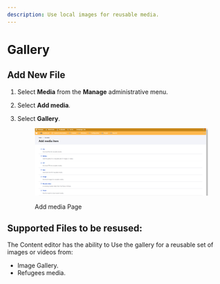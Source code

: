 ```yaml
---
description: Use local images for reusable media.
---
```


# Gallery

## Add New File

1. Select **Media** from the **Manage** administrative menu.
2. Select **Add media**_._
3.  Select **Gallery**.

    <figure><img src="../../../drupal-platform-docs/.gitbook/assets/image (106).png" alt=""><figcaption><p>Add media Page</p></figcaption></figure>

## Supported Files to be resused:

The Content editor has the ability to Use the gallery for a reusable set of images or videos from:

* Image Gallery.
* Refugees media.
